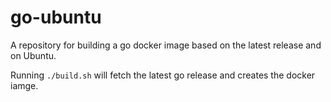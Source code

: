 # go-ubuntu

A repository for building a go docker image based on the latest release and on Ubuntu.

Running `./build.sh` will fetch the latest go release and creates the docker iamge.